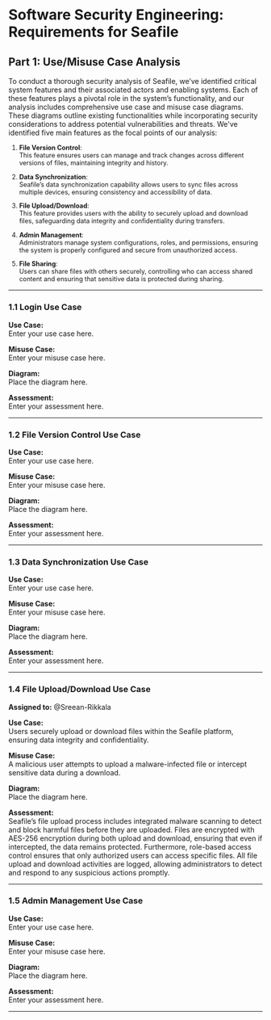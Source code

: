 # **Software Security Engineering: Requirements for Seafile**

## **Part 1: Use/Misuse Case Analysis**

To conduct a thorough security analysis of Seafile, we’ve identified critical system features and their associated actors and enabling systems. Each of these features plays a pivotal role in the system’s functionality, and our analysis includes comprehensive use case and misuse case diagrams. These diagrams outline existing functionalities while incorporating security considerations to address potential vulnerabilities and threats. We've identified five main features as the focal points of our analysis:

<span style="font-size: 90%">

1. **File Version Control**:  
   This feature ensures users can manage and track changes across different versions of files, maintaining integrity and history.
   
2. **Data Synchronization**:  
   Seafile’s data synchronization capability allows users to sync files across multiple devices, ensuring consistency and accessibility of data.

3. **File Upload/Download**:  
   This feature provides users with the ability to securely upload and download files, safeguarding data integrity and confidentiality during transfers.

4. **Admin Management**:  
   Administrators manage system configurations, roles, and permissions, ensuring the system is properly configured and secure from unauthorized access.

5. **File Sharing**:  
   Users can share files with others securely, controlling who can access shared content and ensuring that sensitive data is protected during sharing.

</span>

---

### **1.1 Login Use Case**

**Use Case:**  
Enter your use case here.

**Misuse Case:**  
Enter your misuse case here.

**Diagram:**  
Place the diagram here.

**Assessment:**  
Enter your assessment here.

---

### **1.2 File Version Control Use Case**

**Use Case:**  
Enter your use case here.

**Misuse Case:**  
Enter your misuse case here.

**Diagram:**  
Place the diagram here.

**Assessment:**  
Enter your assessment here.

---

### **1.3 Data Synchronization Use Case**

**Use Case:**  
Enter your use case here.

**Misuse Case:**  
Enter your misuse case here.

**Diagram:**  
Place the diagram here.

**Assessment:**  
Enter your assessment here.

---

### **1.4 File Upload/Download Use Case**

**Assigned to:** @Sreean-Rikkala

**Use Case:**  
Users securely upload or download files within the Seafile platform, ensuring data integrity and confidentiality.

**Misuse Case:**  
A malicious user attempts to upload a malware-infected file or intercept sensitive data during a download.

**Diagram:**  
Place the diagram here.

**Assessment:**  
Seafile’s file upload process includes integrated malware scanning to detect and block harmful files before they are uploaded. Files are encrypted with AES-256 encryption during both upload and download, ensuring that even if intercepted, the data remains protected. Furthermore, role-based access control ensures that only authorized users can access specific files. All file upload and download activities are logged, allowing administrators to detect and respond to any suspicious actions promptly.

---

### **1.5 Admin Management Use Case**

**Use Case:**  
Enter your use case here.

**Misuse Case:**  
Enter your misuse case here.

**Diagram:**  
Place the diagram here.

**Assessment:**  
Enter your assessment here.

---

